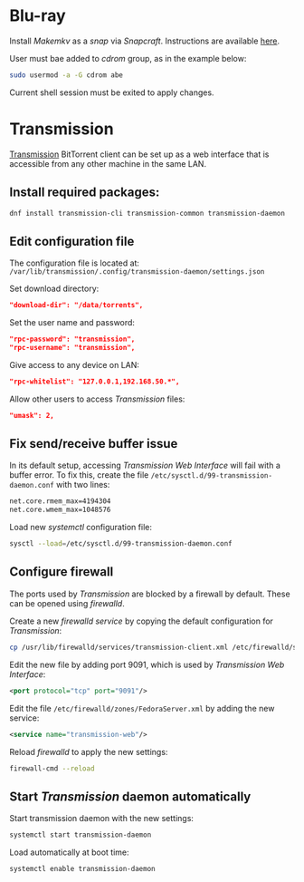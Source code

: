 # Blu-ray
Install *Makemkv* as a *snap* via *Snapcraft*. Instructions are available
[here](https://snapcraft.io/install/makemkv/centos).

User must bae added to *cdrom* group, as in the example below:
```bash
sudo usermod -a -G cdrom abe
```
Current shell session must be exited to apply changes.

# Transmission
[Transmission](https://transmissionbt.com/) BitTorrent client
can be set up as a web interface that is accessible from any other
machine in the same LAN.

## Install required packages:
```bash
dnf install transmission-cli transmission-common transmission-daemon
```

## Edit configuration file
The configuration file is located at:
`/var/lib/transmission/.config/transmission-daemon/settings.json`

Set download directory:
```json
"download-dir": "/data/torrents",
```

Set the user name and password:
```json
"rpc-password": "transmission",
"rpc-username": "transmission",
```

Give access to any device on LAN:
```json
"rpc-whitelist": "127.0.0.1,192.168.50.*",
```

Allow other users to access *Transmission* files:
```json
"umask": 2,
```

## Fix send/receive buffer issue
In its default setup, accessing *Transmission Web Interface* will fail with a buffer error. To
fix this, create the file `/etc/sysctl.d/99-transmission-daemon.conf` with two lines:
```bash
net.core.rmem_max=4194304
net.core.wmem_max=1048576
```
Load new *systemctl* configuration file:
```bash
sysctl --load=/etc/sysctl.d/99-transmission-daemon.conf
```

## Configure firewall
The ports used by *Transmission* are blocked by a firewall by default. These can be opened using
*firewalld*.

Create a new *firewalld service* by copying the default configuration for *Transmission*:
```bash
cp /usr/lib/firewalld/services/transmission-client.xml /etc/firewalld/services/transmission-web.xml
```

Edit the new file by adding port 9091, which is used by *Transmission Web Interface*:
```xml
<port protocol="tcp" port="9091"/>
```

Edit the file `/etc/firewalld/zones/FedoraServer.xml` by adding
the new service:
```xml
<service name="transmission-web"/>
```

Reload *firewalld* to apply the new settings:
```bash
firewall-cmd --reload
```

## Start *Transmission* daemon automatically
Start transmission daemon with the new settings:
```bash
systemctl start transmission-daemon
```
Load automatically at boot time:
```bash
systemctl enable transmission-daemon
```